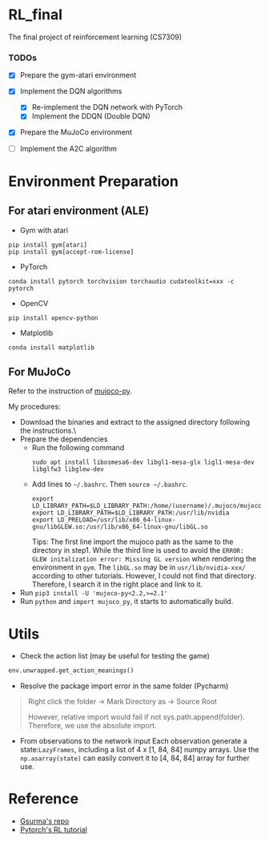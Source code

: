 # RL_final

The final project of reinforcement learning (CS7309)

### TODOs
- [x] Prepare the gym-atari environment
- [x] Implement the DQN algorithms
    - [x] Re-implement the DQN network with PyTorch
    - [x] Implement the DDQN (Double DQN)
- [x] Prepare the MuJoCo environment
- [ ] Implement the A2C algorithm



# Environment Preparation

## For atari environment (ALE)
- Gym with atari
```shell script
pip install gym[atari]
pip install gym[accept-rom-license]
```

- PyTorch
```shell
conda install pytorch torchvision torchaudio cudatoolkit=xxx -c pytorch
```

- OpenCV
```shell
pip install opencv-python
```

- Matplotlib
```shell
conda install matplotlib
```

## For MuJoCo
Refer to the instruction of [mujoco-py](https://github.com/openai/mujoco-py).

My procedures:
- Download the binaries and extract to the assigned directory following the instructions.\
- Prepare the dependencies
  - Run the following command
    ```shell
    sudo apt install libosmesa6-dev libgl1-mesa-glx ligl1-mesa-dev libglfw3 libglew-dev 
    ```
  - Add lines to `~/.bashrc`. Then `source ~/.bashrc`.
    ```shell
    export LD_LIBRARY_PATH=$LD_LIBRARY_PATH:/home/(username)/.mujoco/mujoco210/bin
    export LD_LIBRARY_PATH=$LD_LIBRARY_PATH:/usr/lib/nvidia
    export LD_PRELOAD=/usr/lib/x86_64-linux-gnu/libGLEW.so:/usr/lib/x86_64-linux-gnu/libGL.so
    ```
    Tips: The first line import the mujoco path as the same to the directory in step1. While the third line
    is used to avoid the `ERROR: GLEW initalization error: Missing GL version` when rendering the environment in `gym`.
    The `libGL.so` may be in `usr/lib/nvidia-xxx/` according to other tutorials. 
    However, I could not find that directory. Therefore, I search it in the right place and link to it.
- Run `pip3 install -U 'mujoco-py<2.2,>=2.1'`
- Run `python` and `import mujoco_py`, it starts to automatically build.

# Utils

- Check the action list (may be useful for testing the game)

```python
env.unwrapped.get_action_meanings()
```

- Resolve the package import error in the same folder (Pycharm)

> Right click the folder -> Mark Directory as -> Source Root
> 
> However, relative import would fail if not sys.path.append(folder). Therefore, we use the absolute import. 

- From observations to the network input
Each observation generate a state:`LazyFrames`, including a list of 4 x [1, 84, 84] numpy arrays.
  Use the `np.asarray(state)` can easily convert it to [4, 84, 84] array for further use.
  

# Reference
- [Gsurma's repo](https://github.com/gsurma/atari)
- [Pytorch's RL tutorial](https://pytorch.org/tutorials/intermediate/reinforcement_q_learning.html)
